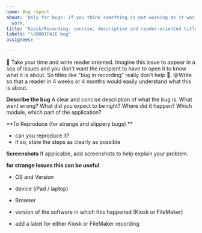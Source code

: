 ```yaml
---
name: Bug report
about: 'Only for bugs: If you think something is not working as it was designed to
  work.'
title: 'Kiosk/Recording: concise, descriptive and reader-oriented title for the issuse'
labels: "\U0001F41E bug"
assignees: ''

---
```


🫶 Take your time and write reader oriented. Imagine this issue to appear in a sea of issues and you don't want the recipient to have to open it to know what it is about. So titles like "bug in recording" really don't help 🤨. 
😮Write so that a reader in 4 weeks or 4 months would easily understand what this is about. 

**Describe the bug**
A clear and concise description of what the bug is. What went wrong? What did you expect to be right?
Where did it happen? Which module, which part of the application?

**To Reproduce (for strange and slippery bugs) **
- can you reproduce it? 
- if so, state the steps as clearly as possible

**Screenshots**
If applicable, add screenshots to help explain your problem.

**for strange issues this can be useful**
 - OS and Version
 - device (iPad / laptop)
 - Browser
 - version of the software in which this happened (Kiosk or FileMaker)

- add a label for either Kiosk or FileMaker recording
